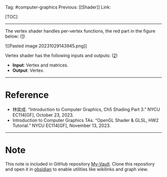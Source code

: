 Tag: #computer-graphics 
Previous: [[Shader]]
Link: 

[TOC]

---

The vertex shader handles per-vertex functions, the red part in the figure below: (<u>1</u>)

![[Pasted image 20231029143945.png]]

Vertex shader has the following inputs and outputs: (<u>2</u>)

- **Input**: Vertex and matrices.
- **Output**: Vertex.

---

# Reference

- 林奕成. “Introduction to Computer Graphics, Ch5 Shading Part 3.” NYCU EC114[GF], October 23, 2023.
- Introduction to Computer Graphics TAs. “OpenGL Shader & GLSL, HW2 Tutorial.” NYCU EC114[GF], November 13, 2023.

---

# Note

This note is included in GitHub repository [My-Vault](https://github.com/LittleD3092/My-Vault.git). Clone this repository and open it in [obsidian](https://obsidian.md/) to enable utilities like wikilinks and graph view.